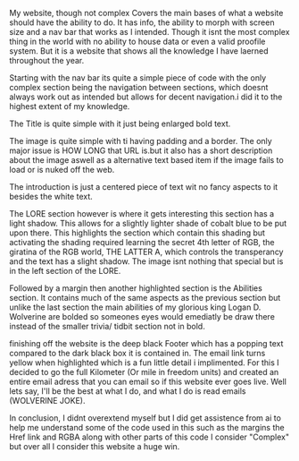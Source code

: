 My website, though not complex Covers the main bases of what a website should have the ability to do. It has info, the ability to morph with screen size and a nav bar that works as I intended. Though it isnt the most complex thing in the world with no ability to house data or even a valid proofile system. But it is a website that shows all the knowledge I have laerned throughout the year. 

Starting with the nav bar its quite a simple piece of code with the only complex section being the navigation between sections, which doesnt always work out as intended but allows for decent navigation.i did it to the highest extent of my knowledge.

The Title is quite simple with it just being enlarged bold text.

The image is quite simple with ti having padding and a border. The only major issue is HOW LONG that URL is.but it also has a short description about the image aswell as a alternative text based item if the image fails to load or is nuked off the web.

The introduction is just a centered piece of text wit no fancy aspects to it besides the white text.

The LORE section however is where it gets interesting this section has a light shadow. This allows for a slightly lighter shade of cobalt blue to be put upon there. This highlights the section which contain this shading but activating the shading required learning the secret 4th letter of RGB, the giratina of the RGB world, THE LATTER A, which controls the transperancy and the text has a slight shadow. The image isnt nothing that special but is in the left section of the LORE.

Followed by a margin then another highlighted section is the Abilities section. It contains much of the same aspects as the previous section but unlike the last section the main abilities of my glorious king Logan D. Wolverine are bolded so someones eyes would emediatly be draw there instead of the smaller trivia/ tidbit section not in bold.

finishing off the website is the deep black Footer which has a popping text compared to the dark black box it is contained in. The email link turns yellow when highlighted which is a fun little detail i implimented. For this I decided to go the full Kilometer (Or mile in freedom units) and created an entire email adress that you can email so if this website ever goes live. Well lets say, I'll be the best at what I do, and what I do is read emails (WOLVERINE JOKE).

In conclusion, I didnt overextend myself but I did get assistence from ai to help me understand some of the code used in this such as the margins the Href link and RGBA along with other parts of this code I consider "Complex" but over all I consider this website a huge win.
